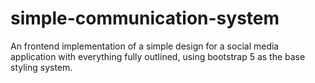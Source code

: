 # simple-communication-system

An frontend implementation of a simple design for a social media application with everything fully outlined, using bootstrap 5 as the base styling system.
